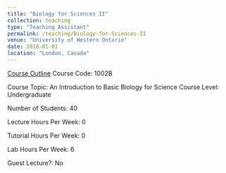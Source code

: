 ```yaml
---
title: "Biology for Sciences II"
collection: teaching
type: "Teaching Assistant"
permalink: /teaching/Biology-for-Sciences-II
venue: "University of Western Ontario"
date: 2018-01-01
location: "London, Canada"
---
```


[Course Outline](https://www.uwo.ca/biology/pdf/undergraduate/2020%20Biology%201002B%20Course%20Outline.pdf)
Course Code: 1002B

Course Topic: An Introduction to Basic Biology for Science Course Level: Undergraduate

Number of Students: 40 

Lecture Hours Per Week: 0 

Tutorial Hours Per Week: 0 

Lab Hours Per Week: 6 

Guest Lecture?: No
